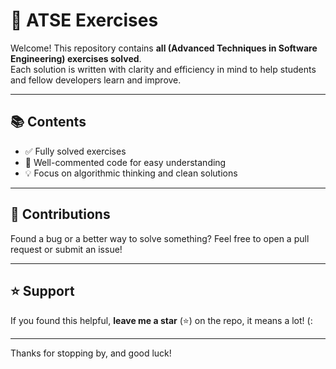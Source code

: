 # 🧠 ATSE Exercises

Welcome! This repository contains **all (Advanced Techniques in Software Engineering) exercises solved**.  
Each solution is written with clarity and efficiency in mind to help students and fellow developers learn and improve.

---

## 📚 Contents

- ✅ Fully solved exercises
- 📝 Well-commented code for easy understanding
- 💡 Focus on algorithmic thinking and clean solutions

---

## 🤝 Contributions

Found a bug or a better way to solve something? Feel free to open a pull request or submit an issue!

---

## ⭐ Support

If you found this helpful, **leave me a star** (⭐) on the repo, it means a lot! (:

---

Thanks for stopping by, and good luck!

